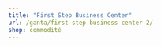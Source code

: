 ```yaml
---
title: "First Step Business Center"
url: /ganta/first-step-business-center-2/
shop: commodité
---
```

